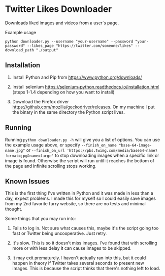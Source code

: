 # Twitter Likes Downloader

Downloads liked images and videos from a user's page.

Example usage
```
python downloader.py --username "your-username" --password "your-password" --likes_page "https://twitter.com/someone/likes" --download_path "./output" 
```

## Installation

1. Install Python and Pip from https://www.python.org/downloads/

2. Install selenium https://selenium-python.readthedocs.io/installation.html (steps 1-1.4 depending on how you want to install)

3. Download the Firefox driver https://github.com/mozilla/geckodriver/releases. On my machine I put the binary in the same directory the Python script lives.

## Running

Running `python downloader.py -h` will give you a list of options. You can use the example usage above, or specify `--finish_on_name "base-64-image-name.jpg"` or `--finish_on_url 'https://pbs.twimg.com/media/base64-name?format=jpg&name=large'` to stop downloading images when a specific link or image is found. Otherwise the script will run until it reaches the bottom of the page and infinite scrolling stops working.

## Known Issues

This is the first thing I've written in Python and it was made in less than a day, expect problems. I made this for myself so I could easily save images from my 2nd favorite furry website, so there are no tests and minimal thought.

Some things that you may run into:

1. Fails to log in. Not sure what causes this, maybe it's the script going too fast or Twitter being uncooperative. Just retry.

2. It's slow. This is so it doesn't miss images. I've found that with scrolling more or with less delay it can cause images to be skipped.

3. It may exit prematurely. I haven't actually ran into this, but it could happen in theory if Twitter takes several seconds to present new images. This is because the script thinks that there's nothing left to load.
